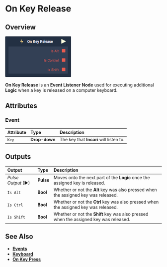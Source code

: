 # On Key Release

## Overview

![The On Key Release Node.](../../../.gitbook/assets/node-on-key-release.png)

**On Key Release** is an **Event Listener** **Node** used for executing additional **Logic** when a key is released on a computer keyboard.

## Attributes

### Event

| Attribute | Type | Description |
| :--- | :--- | :--- |
| `Key` | **Drop-down** | The key that **Incari** will listen to. |

## Outputs

| Output | Type | Description |
| :--- | :--- | :--- |
| _Pulse Output_ \(►\) | **Pulse** | Moves onto the next part of the **Logic** once the assigned key is released. |
| `Is Alt` | **Bool** | Whether or not the **Alt** key was also pressed when the assigned key was released. |
| `Is Ctrl` | **Bool** | Whether or not the **Ctrl** key was also pressed when the assigned key was released. |
| `Is Shift` | **Bool** | Whether or not the **Shift** key was also pressed when the assigned key was released. |

## See Also

* [**Events**](../)
* [**Keyboard**](./)
* [**On Key Press**](on-key-press.md)

